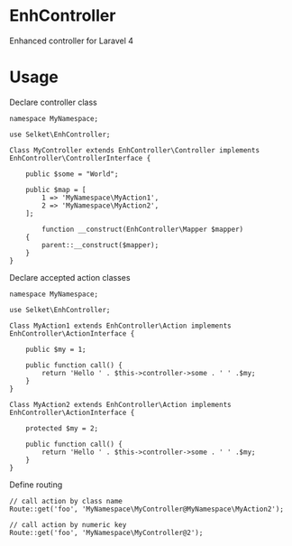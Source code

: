 EnhController
=============

Enhanced controller for Laravel 4


# Usage #


Declare controller class

```
namespace MyNamespace;

use Selket\EnhController;

Class MyController extends EnhController\Controller implements EnhController\ControllerInterface {

	public $some = "World";

	public $map = [
		1 => 'MyNamespace\MyAction1',
		2 => 'MyNamespace\MyAction2',
	];

    	function __construct(EnhController\Mapper $mapper)
	{
		parent::__construct($mapper);
	}
}
```

Declare accepted action classes

```
namespace MyNamespace;

use Selket\EnhController;

Class MyAction1 extends EnhController\Action implements EnhController\ActionInterface {

	public $my = 1;

	public function call() {
		return 'Hello ' . $this->controller->some . ' ' .$my;
	}
}

Class MyAction2 extends EnhController\Action implements EnhController\ActionInterface {

	protected $my = 2;

	public function call() {
		return 'Hello ' . $this->controller->some . ' ' .$my;
	}
}
```

Define routing

```
// call action by class name
Route::get('foo', 'MyNamespace\MyController@MyNamespace\MyAction2');

// call action by numeric key
Route::get('foo', 'MyNamespace\MyController@2');
```
